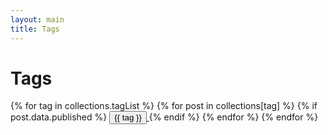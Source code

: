 ```yaml
---
layout: main
title: Tags
---
```


<h1 class="mb-6">
    Tags
</h1>

{% for tag in collections.tagList %}
{% for post in collections[tag] %}
{% if post.data.published %}
<span>
    <a href="/tags/{{ tag }}">
        <button class="text-base inline-block py-1 px-3 rounded-lg text-stone-600 dark:text-stone-50/[.80] border border-stone-300 dark:border-stone-50/25 link-container-hover mr-6 mb-6">
            {{ tag }}
        </button>
    </a>
</span>
{% endif %}
{% endfor %}
{% endfor %}